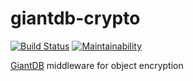 # giantdb-crypto

[![Build Status](https://travis-ci.org/meyfa/giantdb-crypto.svg?branch=master)](https://travis-ci.org/meyfa/giantdb-crypto)
[![Maintainability](https://api.codeclimate.com/v1/badges/961375c3057ac63be2ad/maintainability)](https://codeclimate.com/github/meyfa/giantdb-crypto/maintainability)

[GiantDB](https://github.com/meyfa/giantdb) middleware for object encryption
